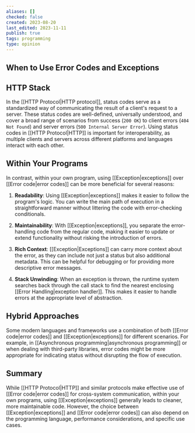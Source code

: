 ```yaml
---
aliases: []
checked: false
created: 2023-08-20
last_edited: 2023-11-11
publish: true
tags: programming
type: opinion
---
```

## When to Use Error Codes and Exceptions

## HTTP Stack

In the [[HTTP Protocol|HTTP protocol]], status codes serve as a standardized way of communicating the result of a client's request to a server. These status codes are well-defined, universally understood, and cover a broad range of scenarios from success (`200 OK`) to client errors (`404 Not Found`) and server errors (`500 Internal Server Error`). Using status codes in [[HTTP Protocol|HTTP]] is important for interoperability, as multiple clients and servers across different platforms and languages interact with each other.

## Within Your Programs

In contrast, within your own program, using [[Exception|exceptions]] over [[Error code|error codes]] can be more beneficial for several reasons:

1. **Readability**: Using [[Exception|exceptions]] makes it easier to follow the program's logic. You can write the main path of execution in a straightforward manner without littering the code with error-checking conditionals.

2. **Maintainability**: With [[Exception|exceptions]], you separate the error-handling code from the regular code, making it easier to update or extend functionality without risking the introduction of errors.

3. **Rich Context**: [[Exception|Exceptions]] can carry more context about the error, as they can include not just a status but also additional metadata. This can be helpful for debugging or for providing more descriptive error messages.

4. **Stack Unwinding**: When an exception is thrown, the runtime system searches back through the call stack to find the nearest enclosing [[Error Handling|exception handler]]. This makes it easier to handle errors at the appropriate level of abstraction.
## Hybrid Approaches

Some modern languages and frameworks use a combination of both [[Error code|error codes]] and [[Exception|exceptions]] for different scenarios. For example, in [[Asynchronous programming|asynchronous programming]] or when dealing with third-party libraries, error codes might be more appropriate for indicating status without disrupting the flow of execution.

## Summary

While [[HTTP Protocol|HTTP]] and similar protocols make effective use of [[Error code|error codes]] for cross-system communication, within your own programs, using [[Exception|exceptions]] generally leads to cleaner, more maintainable code. However, the choice between [[Exception|exceptions]] and [[Error code|error codes]] can also depend on the programming language, performance considerations, and specific use cases.
